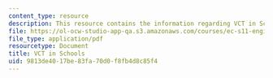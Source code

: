 ```yaml
---
content_type: resource
description: This resource contains the information regarding VCT in Schools.
file: https://ol-ocw-studio-app-qa.s3.amazonaws.com/courses/ec-s11-engineering-capacity-in-community-based-healthcare-fall-2005/9813de4017be83fa70d0f8fb4d8c85f4_MITEC_S11F05_vct_in_schools.pdf
file_type: application/pdf
resourcetype: Document
title: VCT in Schools
uid: 9813de40-17be-83fa-70d0-f8fb4d8c85f4
---
```

